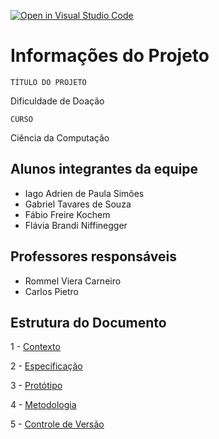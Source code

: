 [![Open in Visual Studio Code](https://classroom.github.com/assets/open-in-vscode-c66648af7eb3fe8bc4f294546bfd86ef473780cde1dea487d3c4ff354943c9ae.svg)](https://classroom.github.com/online_ide?assignment_repo_id=7552766&assignment_repo_type=AssignmentRepo)
# Informações do Projeto
`TÍTULO DO PROJETO`  

Dificuldade de Doação

`CURSO` 

Ciência da Computação

## Alunos integrantes da equipe

* Iago Adrien de Paula Simões
* Gabriel Tavares de Souza
* Fábio Freire Kochem
* Flávia Brandi Niffinegger

## Professores responsáveis

* Rommel Viera Carneiro
* Carlos Pietro

## Estrutura do Documento
1 - [Contexto](Contexto.md)

2 - [Especificação](Especificação.md)

3 - [Protótipo](Protótipo.md)

4 - [Metodologia](Metodologia.md)

5 - [Controle de Versão](versao.md)


